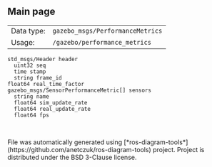<!--
File was automatically generated using 'ros-diagram-tools' project.
Project is distributed under the BSD 3-Clause license.
-->

## Main page

|     |     |
| --- | --- |
| Data type: | `gazebo_msgs/PerformanceMetrics` |
| Usage: | `/gazebo/performance_metrics` |

```
std_msgs/Header header
  uint32 seq
  time stamp
  string frame_id
float64 real_time_factor
gazebo_msgs/SensorPerformanceMetric[] sensors
  string name
  float64 sim_update_rate
  float64 real_update_rate
  float64 fps


```


</br>
File was automatically generated using [*ros-diagram-tools*](https://github.com/anetczuk/ros-diagram-tools) project.
Project is distributed under the BSD 3-Clause license.
